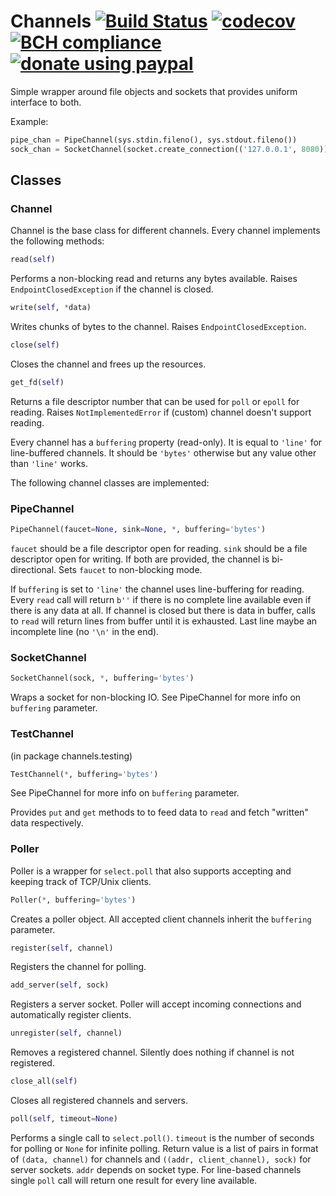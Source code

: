 # Channels [![Build Status](https://travis-ci.com/aragaer/channels.svg?branch=master)](https://travis-ci.com/aragaer/channels) [![codecov](https://codecov.io/gh/aragaer/channels/branch/master/graph/badge.svg)](https://codecov.io/gh/aragaer/channels) [![BCH compliance](https://bettercodehub.com/edge/badge/aragaer/channels?branch=master)](https://bettercodehub.com/results/aragaer/channels) [![donate using paypal](https://www.paypalobjects.com/en_US/i/btn/btn_donate_SM.gif)](https://www.paypal.com/cgi-bin/webscr?cmd=_donations&business=aragaer@gmail.com&lc=RU&item_name=CHANNELS&currency_code=USD&bn=PP-DonationsBF:btn_donate_SM.gif:NonHosted)

Simple wrapper around file objects and sockets that provides uniform
interface to both.

Example:

```python
pipe_chan = PipeChannel(sys.stdin.fileno(), sys.stdout.fileno())
sock_chan = SocketChannel(socket.create_connection(('127.0.0.1', 8080))
```

## Classes

### Channel
Channel is the base class for different channels. Every channel
implements the following methods:

```python
read(self)
```

Performs a non-blocking read and returns any bytes available. Raises
`EndpointClosedException` if the channel is closed.

```python
write(self, *data)
```

Writes chunks of bytes to the channel. Raises `EndpointClosedException`.

```python
close(self)
```

Closes the channel and frees up the resources.

```python
get_fd(self)
```

Returns a file descriptor number that can be used for `poll` or
`epoll` for reading. Raises `NotImplementedError` if (custom) channel
doesn't support reading.

Every channel has a `buffering` property (read-only). It is equal to
`'line'` for line-buffered channels. It should be `'bytes'` otherwise
but any value other than `'line'` works.

The following channel classes are implemented:

### PipeChannel

```python
PipeChannel(faucet=None, sink=None, *, buffering='bytes')
```

`faucet` should be a file descriptor open for reading. `sink` should
be a file descriptor open for writing. If both are provided, the
channel is bi-directional. Sets `faucet` to non-blocking mode.

If `buffering` is set to `'line'` the channel uses line-buffering for
reading. Every `read` call will return `b''` if there is no complete
line available even if there is any data at all. If channel is closed
but there is data in buffer, calls to `read` will return lines from
buffer until it is exhausted. Last line maybe an incomplete line (no
`'\n'` in the end).

### SocketChannel

```python
SocketChannel(sock, *, buffering='bytes')
```

Wraps a socket for non-blocking IO. See PipeChannel for more info on
`buffering` parameter.

### TestChannel

(in package channels.testing)

```python
TestChannel(*, buffering='bytes')
```

See PipeChannel for more info on `buffering` parameter.

Provides `put` and `get` methods to to feed data to `read` and fetch
"written" data respectively.

### Poller
Poller is a wrapper for `select.poll` that also supports accepting and
keeping track of TCP/Unix clients.

```python
Poller(*, buffering='bytes')
```

Creates a poller object. All accepted client channels inherit the
`buffering` parameter.

```python
register(self, channel)
```

Registers the channel for polling.

```python
add_server(self, sock)
```

Registers a server socket. Poller will accept incoming connections and
automatically register clients.

```python
unregister(self, channel)
```

Removes a registered channel. Silently does nothing if channel is not
registered.

```python
close_all(self)
```

Closes all registered channels and servers.

```python
poll(self, timeout=None)
```

Performs a single call to `select.poll()`. `timeout` is the number of
seconds for polling or `None` for infinite polling. Return value is a
list of pairs in format of `(data, channel)` for channels and `((addr,
client_channel), sock)` for server sockets. `addr` depends on socket
type. For line-based channels single `poll` call will return one
result for every line available.
